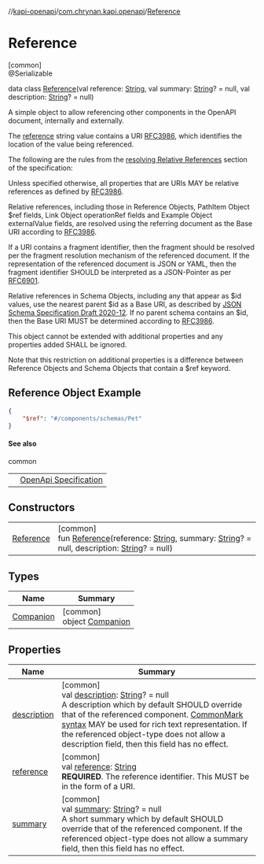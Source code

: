 //[kapi-openapi](../../../index.md)/[com.chrynan.kapi.openapi](../index.md)/[Reference](index.md)

# Reference

[common]\
@Serializable

data class [Reference](index.md)(val reference: [String](https://kotlinlang.org/api/latest/jvm/stdlib/kotlin/-string/index.html), val summary: [String](https://kotlinlang.org/api/latest/jvm/stdlib/kotlin/-string/index.html)? = null, val description: [String](https://kotlinlang.org/api/latest/jvm/stdlib/kotlin/-string/index.html)? = null)

A simple object to allow referencing other components in the OpenAPI document, internally and externally.

The [reference](reference.md) string value contains a URI [RFC3986](https://spec.openapis.org/oas/v3.1.0#bib-RFC3986), which identifies the location of the value being referenced.

The following are the rules from the [resolving Relative References](https://spec.openapis.org/oas/v3.1.0#relative-references-in-uris) section of the specification:

Unless specified otherwise, all properties that are URIs MAY be relative references as defined by [RFC3986](https://spec.openapis.org/oas/v3.1.0#bib-RFC3986).

Relative references, including those in Reference Objects, PathItem Object $ref fields, Link Object operationRef fields and Example Object externalValue fields, are resolved using the referring document as the Base URI according to [RFC3986](https://spec.openapis.org/oas/v3.1.0#bib-RFC3986).

If a URI contains a fragment identifier, then the fragment should be resolved per the fragment resolution mechanism of the referenced document. If the representation of the referenced document is JSON or YAML, then the fragment identifier SHOULD be interpreted as a JSON-Pointer as per [RFC6901](https://spec.openapis.org/oas/v3.1.0#bib-RFC3986).

Relative references in Schema Objects, including any that appear as $id values, use the nearest parent $id as a Base URI, as described by [JSON Schema Specification Draft 2020-12](https://tools.ietf.org/html/draft-bhutton-json-schema-00#section-8.2). If no parent schema contains an $id, then the Base URI MUST be determined according to [RFC3986](https://spec.openapis.org/oas/v3.1.0#bib-RFC3986).

This object cannot be extended with additional properties and any properties added SHALL be ignored.

Note that this restriction on additional properties is a difference between Reference Objects and Schema Objects that contain a $ref keyword.

##  Reference Object Example

```json
{
	"$ref": "#/components/schemas/Pet"
}
```

#### See also

common

| | |
|---|---|
|  | [OpenApi Specification](https://spec.openapis.org/oas/v3.1.0#reference-object) |

## Constructors

| | |
|---|---|
| [Reference](-reference.md) | [common]<br>fun [Reference](-reference.md)(reference: [String](https://kotlinlang.org/api/latest/jvm/stdlib/kotlin/-string/index.html), summary: [String](https://kotlinlang.org/api/latest/jvm/stdlib/kotlin/-string/index.html)? = null, description: [String](https://kotlinlang.org/api/latest/jvm/stdlib/kotlin/-string/index.html)? = null) |

## Types

| Name | Summary |
|---|---|
| [Companion](-companion/index.md) | [common]<br>object [Companion](-companion/index.md) |

## Properties

| Name | Summary |
|---|---|
| [description](description.md) | [common]<br>val [description](description.md): [String](https://kotlinlang.org/api/latest/jvm/stdlib/kotlin/-string/index.html)? = null<br>A description which by default SHOULD override that of the referenced component. [CommonMark syntax](https://spec.commonmark.org/) MAY be used for rich text representation. If the referenced object-type does not allow a description field, then this field has no effect. |
| [reference](reference.md) | [common]<br>val [reference](reference.md): [String](https://kotlinlang.org/api/latest/jvm/stdlib/kotlin/-string/index.html)<br>**REQUIRED**. The reference identifier. This MUST be in the form of a URI. |
| [summary](summary.md) | [common]<br>val [summary](summary.md): [String](https://kotlinlang.org/api/latest/jvm/stdlib/kotlin/-string/index.html)? = null<br>A short summary which by default SHOULD override that of the referenced component. If the referenced object-type does not allow a summary field, then this field has no effect. |
